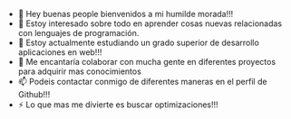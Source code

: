 - 👋 Hey buenas people bienvenidos a mi humilde morada!!!
- 👀 Estoy interesado sobre todo en aprender cosas nuevas relacionadas con lenguajes de programación.
- 🌱 Estoy actualmente estudiando un grado superior de desarrollo aplicaciones en web!!!
- 💞️ Me encantaría colaborar con mucha gente en diferentes proyectos para adquirir mas conocimientos
- 📫 Podeis contactar conmigo de diferentes maneras en el perfil de Github!!!
- ⚡ Lo que mas me divierte es buscar optimizaciones!!!

<!---
YBNSG/YBNSG is a ✨ special ✨ repository because its `README.md` (this file) appears on your GitHub profile.
You can click the Preview link to take a look at your changes.
--->
